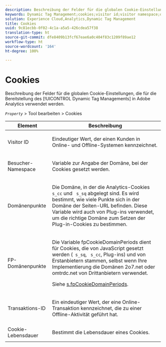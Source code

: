 ```yaml
---
description: Beschreibung der Felder für die globalen Cookie-Einstellungen, die für die Bereitstellung des Dynamic Tag Managements in Adobe Analytics verwendet werden.
keywords: Dynamic Tag Management;cookies;visitor id;visitor namespace;domain periods;fp domain periods;transaction id;cookie lifetime
solution: Experience Cloud,Analytics,Dynamic Tag Management
title: Cookies
uuid: 9c81ecbb-0f02-4c1a-a5a5-426cdea57f38
translation-type: ht
source-git-commit: dfe8409b13fcf67eae6a0c404f83c1209f89ae12
workflow-type: ht
source-wordcount: '164'
ht-degree: 100%

---
```



# Cookies

Beschreibung der Felder für die globalen Cookie-Einstellungen, die für die Bereitstellung des [!UICONTROL Dynamic Tag Managements] in Adobe Analytics verwendet werden.

*`Property`* > Tool bearbeiten > Cookies

<table id="table_2758C770C91B4025AD74009B360D71F7"> 
 <thead> 
  <tr> 
   <th colname="col1" class="entry"> Element </th> 
   <th colname="col2" class="entry"> Beschreibung </th> 
  </tr> 
 </thead>
 <tbody> 
  <tr> 
   <td colname="col1"> Visitor ID </td> 
   <td colname="col2"> <p>Eindeutiger Wert, der einen Kunden in Online- und Offline-Systemen kennzeichnet. </p> </td> 
  </tr> 
  <tr> 
   <td colname="col1"> Besucher-Namespace </td> 
   <td colname="col2"> <p>Variable zur Angabe der Domäne, bei der Cookies gesetzt werden. </p> </td>
  </tr> 
  <tr> 
   <td colname="col1"> Domänenpunkte </td> 
   <td colname="col2"> <p>Die Domäne, in der die Analytics-Cookies <code> s_cc</code> und <code> s_sq</code> abgelegt sind. Es wird bestimmt, wie viele Punkte sich in der Domäne der Seiten-URL befinden. Diese Variable wird auch von Plug-ins verwendet, um die richtige Domäne zum Setzen der Plug-in-Cookies zu bestimmen. </p> </td> 
  </tr> 
  <tr> 
   <td colname="col1"> FP-Domänenpunkte </td> 
   <td colname="col2"> <p>Die Variable  <span class="term"> fpCookieDomainPeriods</span> dient für Cookies, die von JavaScript gesetzt werden (<code> s_sq</code>, <code> s_cc</code>, Plug-ins) und von Erstanbietern stammen, selbst wenn Ihre Implementierung die Domänen <span class="filepath"> 2o7.net</span> oder <span class="filepath"> omtrdc.net</span> von Drittanbietern verwendet. </p> <p>Siehe <a href="/help/implement/vars/config-vars/fpcookiedomainperiods.md"  > s.fpCookieDomainPeriods</a>. </p> </td> 
  </tr> 
  <tr> 
   <td colname="col1"> Transaktions-ID </td> 
   <td colname="col2"> <p>Ein eindeutiger Wert, der eine Online-Transaktion kennzeichnet, die zu einer Offline-Aktivität geführt hat. </p> </td> 
  </tr> 
  <tr> 
   <td colname="col1"> Cookie-Lebensdauer </td> 
   <td colname="col2"> <p>Bestimmt die Lebensdauer eines Cookies. </p> </td> 
  </tr> 
 </tbody> 
</table>


